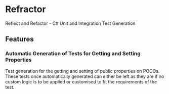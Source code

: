 # Refractor
Reflect and Refactor - C# Unit and Integration Test Generation

## Features

### Automatic Generation of Tests for Getting and Setting Properties

Test generation for the getting and setting of public properties on POCOs.
These tests once automatically generated can either be left as they are if no custom logic is to be applied or customised to fit the requirements of the test.